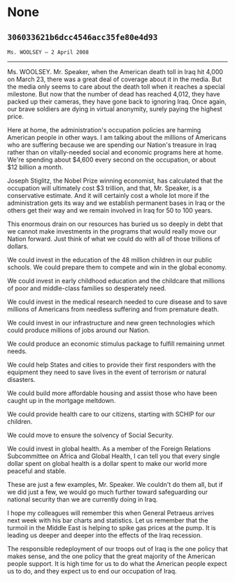 # None
## `306033621b6dcc4546acc35fe80e4d93`
`Ms. WOOLSEY — 2 April 2008`

---


Ms. WOOLSEY. Mr. Speaker, when the American death toll in Iraq hit 
4,000 on March 23, there was a great deal of coverage about it in the 
media. But the media only seems to care about the death toll when it 
reaches a special milestone. But now that the number of dead has 
reached 4,012, they have packed up their cameras, they have gone back 
to ignoring Iraq. Once again, our brave soldiers are dying in virtual 
anonymity, surely paying the highest price.

Here at home, the administration's occupation policies are harming 
American people in other ways. I am talking about the millions of 
Americans who are suffering because we are spending our Nation's 
treasure in Iraq rather than on vitally-needed social and economic 
programs here at home. We're spending about $4,600 every second on the 
occupation, or about $12 billion a month.

Joseph Stiglitz, the Nobel Prize winning economist, has calculated 
that the occupation will ultimately cost $3 trillion, and that, Mr. 
Speaker, is a conservative estimate. And it will certainly cost a whole 
lot more if the administration gets its way and we establish permanent 
bases in Iraq or the others get their way and we remain involved in 
Iraq for 50 to 100 years.

This enormous drain on our resources has buried us so deeply in debt 
that we cannot make investments in the programs that would really move 
our Nation forward. Just think of what we could do with all of those 
trillions of dollars.

We could invest in the education of the 48 million children in our 
public schools. We could prepare them to compete and win in the global 
economy.

We could invest in early childhood education and the childcare that 
millions of poor and middle-class families so desperately need.

We could invest in the medical research needed to cure disease and to 
save millions of Americans from needless suffering and from premature 
death.

We could invest in our infrastructure and new green technologies 
which could produce millions of jobs around our Nation.

We could produce an economic stimulus package to fulfill remaining 
unmet needs.

We could help States and cities to provide their first responders 
with the equipment they need to save lives in the event of terrorism or 
natural disasters.

We could build more affordable housing and assist those who have been 
caught up in the mortgage meltdown.

We could provide health care to our citizens, starting with SCHIP for 
our children.

We could move to ensure the solvency of Social Security.

We could invest in global health. As a member of the Foreign 
Relations Subcommittee on Africa and Global Health, I can tell you that 
every single dollar spent on global health is a dollar spent to make 
our world more peaceful and stable.

These are just a few examples, Mr. Speaker. We couldn't do them all, 
but if we did just a few, we would go much further toward safeguarding 
our national security than we are currently doing in Iraq.

I hope my colleagues will remember this when General Petraeus arrives 
next week with his bar charts and statistics. Let us remember that the 
turmoil in the Middle East is helping to spike gas prices at the pump. 
It is leading us deeper and deeper into the effects of the Iraq 
recession.

The responsible redeployment of our troops out of Iraq is the one 
policy that makes sense, and the one policy that the great majority of 
the American people support. It is high time for us to do what the 
American people expect us to do, and they expect us to end our 
occupation of Iraq.

